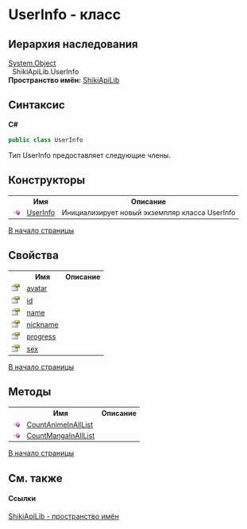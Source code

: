 # UserInfo - класс
 


## Иерархия наследования
<a href="http://msdn2.microsoft.com/ru-ru/library/e5kfa45b" target="_blank">System.Object</a><br />&nbsp;&nbsp;ShikiApiLib.UserInfo<br />
**Пространство имён:**&nbsp;<a href="N_ShikiApiLib.md">ShikiApiLib</a><br />

## Синтаксис

**C#**<br />
``` C#
public class UserInfo
```

Тип UserInfo предоставляет следующие члены.


## Конструкторы
<table><tr><th></th><th>Имя</th><th>Описание</th></tr><tr><td><img src="media/pubmethod.gif" /></td><td><a href="M_ShikiApiLib_UserInfo__ctor.md">UserInfo</a></td><td>
Инициализирует новый экземпляр класса UserInfo</td></tr></table>
<a href="#userinfo---класс">В начало страницы</a>

## Свойства
<table><tr><th></th><th>Имя</th><th>Описание</th></tr><tr><td><img src="media/pubproperty.gif" /></td><td><a href="P_ShikiApiLib_UserInfo_avatar.md">avatar</a></td><td /></tr><tr><td><img src="media/pubproperty.gif" /></td><td><a href="P_ShikiApiLib_UserInfo_Id.md">id</a></td><td /></tr><tr><td><img src="media/pubproperty.gif" /></td><td><a href="P_ShikiApiLib_UserInfo_Name.md">name</a></td><td /></tr><tr><td><img src="media/pubproperty.gif" /></td><td><a href="P_ShikiApiLib_UserInfo_nickname.md">nickname</a></td><td /></tr><tr><td><img src="media/pubproperty.gif" /></td><td><a href="P_ShikiApiLib_UserInfo_progress.md">progress</a></td><td /></tr><tr><td><img src="media/pubproperty.gif" /></td><td><a href="P_ShikiApiLib_UserInfo_sex">sex</a></td><td /></tr></table>
<a href="#userinfo---класс">В начало страницы</a>

## Методы
<table><tr><th></th><th>Имя</th><th>Описание</th></tr><tr><td><img src="media/pubmethod.gif" /></td><td><a href="M_ShikiApiLib_UserInfo_CountAnimeInAllList.md">CountAnimeInAllList</a></td><td /></tr><tr><td><img src="media/pubmethod.gif" /></td><td><a href="M_ShikiApiLib_UserInfo_CountMangaInAllList.md">CountMangaInAllList</a></td><td /></tr></table>
<a href="#userinfo---класс">В начало страницы</a>

## См. также


#### Ссылки
<a href="N_ShikiApiLib.md">ShikiApiLib - пространство имён</a><br />